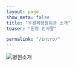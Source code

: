 ```yaml
---
layout: page
show_meta: false
title: "우경제정형외과 소개"
teaser: "원장 인사말"

permalink: "/intro/"
---
```

<div class="row">
  <div class="small-11 small-centered columns">
  <img src="{{ site.urlimg }}intro.png" alt="병원소개">
  
  </div>
</div>


